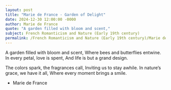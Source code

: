 ```yaml
---
layout: post
title: "Marie de France - Garden of Delight"
date: 2024-12-30 12:00:00 -0000
author: Marie de France
quote: "A garden filled with bloom and scent,"
subject: French Romanticism and Nature (Early 19th century)
permalink: /French Romanticism and Nature (Early 19th century)/Marie de France/Marie de France - Garden of Delight
---
```


A garden filled with bloom and scent,
Where bees and butterflies entwine.
In every petal, love is spent,
And life is but a grand design.

The colors spark, the fragrances call,
Inviting us to stay awhile.
In nature’s grace, we have it all,
Where every moment brings a smile.

- Marie de France
